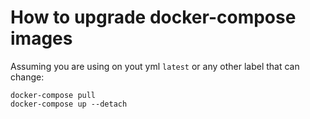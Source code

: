 # How to upgrade docker-compose images 

Assuming you are using on yout yml `latest` or any other label that can change:

```
docker-compose pull
docker-compose up --detach
```
